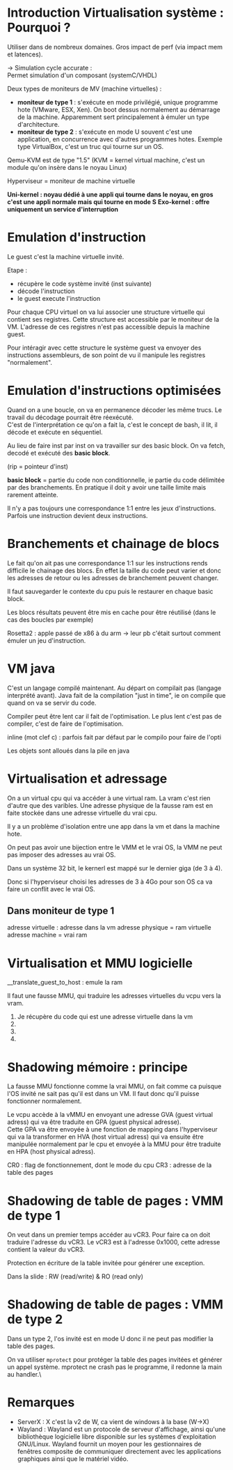 # Introduction Virtualisation système : Pourquoi ?

Utiliser dans de nombreux domaines. Gros impact de perf (via impact mem et latences).

-> Simulation cycle accurate :\
Permet simulation d'un composant (systemC/VHDL)

Deux types de moniteurs de MV (machine virtuelles) :
* **moniteur de type 1** : s'exécute en mode privilégié, unique programme hote (VMware, ESX, Xen). On boot dessus normalement au démarrage de la machine. Apparemment sert principalement à émuler un type d'architecture.
* **moniteur de type 2** : s'exécute en mode U souvent c'est une application, en concurrence avec d'autres programmes hotes. Exemple type VirtualBox, c'est un truc qui tourne sur un OS.

Qemu-KVM est de type "1.5" (KVM = kernel virtual machine, c'est un module qu'on insère dans le noyau Linux)

Hyperviseur = moniteur de machine virtuelle

**Uni-kernel : noyau dédié à une appli qui tourne dans le noyau, en gros c'est une appli normale mais qui tourne en mode S**
**Exo-kernel : offre uniquement un service d'interruption**

# Emulation d'instruction

Le guest c'est la machine virtuelle invité.

Etape :
* récupère le code système invité (inst suivante)
* décode l'instruction
* le guest execute l'instruction

Pour chaque CPU virtuel on va lui associer une structure virtuelle qui contient ses registres. Cette structure est accessible par le moniteur de la VM. L'adresse de ces registres n'est pas accessible depuis la machine guest.

Pour intéragir avec cette structure le système guest va envoyer des instructions assembleurs, de son point de vu il manipule les registres "normalement".


# Emulation d'instructions optimisées 

Quand on a une boucle, on va en permanence décoder les même trucs.  Le travail du décodage pourrait être réexécuté.\
C'est de l'interprétation ce qu'on a fait la, c'est le concept de bash, il lit, il décode et exécute en séquentiel.

Au lieu de faire inst par inst on va travailler sur des basic block. On va fetch, decodé et exécuté des **basic block**.

(rip = pointeur d'inst)

**basic block** = partie du code non conditionnelle, ie partie du code délimitée par des branchements. En pratique il doit y avoir une taille limite mais rarement atteinte.

Il n'y a pas toujours une correspondance 1:1 entre les jeux d'instructions. Parfois une instruction devient deux instructions.

# Branchements et chainage de blocs

Le fait qu'on ait pas une correspondance 1:1 sur les instructions rends difficile le chainage des blocs. En effet la taille du code peut varier et donc les adresses de retour ou les adresses de branchement peuvent changer.

Il faut sauvegarder le contexte du cpu puis le restaurer en chaque basic block. 

Les blocs résultats peuvent être mis en cache pour être réutilisé (dans le cas des boucles par exemple)

Rosetta2 : apple passé de x86 à du arm -> leur pb c'était surtout comment émuler un jeu d'instruction.

# VM java

C'est un langage compilé maintenant. Au départ on compilait pas (langage interprété avant).
Java fait de la compilation "just in time", ie on compile que quand on va se servir du code.

Compiler peut être lent car il fait de l'optimisation. Le plus lent c'est pas de compiler, c'est de faire de l'optimisation.

inline (mot clef c) : parfois fait par défaut par le compilo pour faire de l'opti

Les objets sont alloués dans la pile en java

# Virtualisation et adressage

On a un virtual cpu qui va accéder à une virtual ram. La vram c'est rien d'autre que des varibles. Une adresse physique de la fausse ram est en faite stockée dans une adresse virtuelle du vrai cpu.

Il y a un problème d'isolation entre une app dans la vm et dans la machine hote.

On peut pas avoir une bijection entre le VMM et le vrai OS, la VMM ne peut pas imposer des adresses au vrai OS.

Dans un système 32 bit, le kernerl est mappé sur le dernier giga (de 3 à 4).

Donc si l'hyperviseur choisi les adresses de 3 à 4Go pour son OS ca va faire un conflit avec le vrai OS.

## Dans moniteur de type 1

adresse virtuelle : adresse dans la vm
adresse physique = ram virtuelle
adresse machine = vrai ram

# Virtualisation et MMU logicielle

__translate_guest_to_host : emule la ram

Il faut une fausse MMU, qui traduire les adresses virtuelles du vcpu vers la vram. 

1. Je récupère du code qui est une adresse virtuelle dans la vm
2. 
3. 
4. 

# Shadowing mémoire : principe

La fausse MMU fonctionne comme la vrai MMU, on fait comme ca puisque l'OS invité ne sait pas qu'il est dans un VM. Il faut donc qu'il puisse fonctionner normalement.

Le vcpu accède à la vMMU en envoyant une adresse GVA (guest virtual adress) qui va être traduite en GPA (guest physical adresse).\
Cette GPA va être envoyée à une fonction de mapping dans l'hyperviseur qui va la transformer en HVA (host virtual adress) qui va ensuite être manipulée normalement par le cpu et envoyée à la MMU pour être traduite en HPA (host physical adress).

CR0 : flag de fonctionnement, dont le mode du cpu 
CR3 : adresse de la table des pages


# Shadowing de table de pages : VMM de type 1

On veut dans un premier temps accéder au vCR3. 
Pour faire ca on doit traduire l'adresse du vCR3.
Le vCR3 est à l'adresse 0x1000, cette adresse contient la valeur du vCR3.

Protection en écriture de la table invitée pour générer une exception.

Dans la slide : RW (read/write) & RO (read only) 

# Shadowing de table de pages : VMM de type 2

Dans un type 2, l'os invité est en mode U donc il ne peut pas modifier la table des pages.

On va utiliser ``mprotect`` pour protéger la table des pages invitées et générer un appel système. mprotect ne crash pas le programme, il redonne la main au handler.\






# Remarques

* ServerX : X c'est la v2 de W, ca vient de windows à la base (W->X)
* Wayland : Wayland est un protocole de serveur d'affichage, ainsi qu'une bibliothèque logicielle libre disponible sur les systèmes d'exploitation GNU/Linux. Wayland fournit un moyen pour les gestionnaires de fenêtres composite de communiquer directement avec les applications graphiques ainsi que le matériel vidéo.